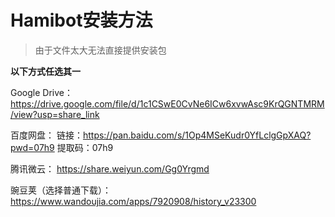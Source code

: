 # Hamibot安装方法

> 由于文件太大无法直接提供安装包

**以下方式任选其一**

Google Drive：
https://drive.google.com/file/d/1c1CSwE0CvNe6ICw6xvwAsc9KrQGNTMRM/view?usp=share_link

百度网盘：
链接：https://pan.baidu.com/s/1Op4MSeKudr0YfLclgGpXAQ?pwd=07h9 
提取码：07h9

腾讯微云：
https://share.weiyun.com/Gg0Yrgmd

豌豆荚（选择普通下载）：
https://www.wandoujia.com/apps/7920908/history_v23300
